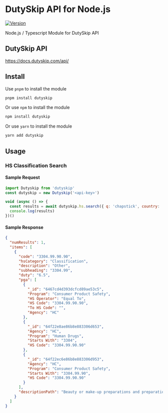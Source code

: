 # DutySkip API for Node.js
[![Version](https://img.shields.io/npm/v/dutyskip.svg)](https://www.npmjs.org/package/dutyskip)

Node.js / Typescript Module for DutySkip API

## DutySkip API
https://docs.dutyskip.com/api/

## Install
Use `pnpm` to install the module
```bash
pnpm install dutyskip
```
Or use `npm` to install the module
```bash
npm install dutyskip
```
Or use `yarn` to install the module
```bash
yarn add dutyskip
```

## Usage
### HS Classification Search
#### Sample Request
```javascript
import Dutyskip from 'dutyskip'
const dutyskip = new Dutyskip('<api-key>')

void (async () => {
  const results = await dutyskip.hs.search({ q: 'chapstick', country: 'canada' })
  console.log(results)
})()
```
#### Sample Response
```json
{
  "numResults": 1,
  "items": [
    {
      "code": "3304.99.90.90",
      "hsCategory": "Classification",
      "description": "Other",
      "subheading": "3304.99",
      "duty": "6.5",
      "pga": [
        {
          "_id": "6467cd4d393dcfcd89ae53c5",
          "Program": "Consumer Product Safety",
          "HS Operator": "Equal To",
          "HS Code": "3304.99.90.90",
          "To HS Code": "",
          "Agency": "HC"
        },
        {
          "_id": "64f22e8ae86b8e883306d653",
          "Agency": "HC",
          "Program": "Human Drugs",
          "Starts With": "3304",
          "HS Code": "3304.99.90.90"
        },
        {
          "_id": "64f22ec6e86b8e883306d953",
          "Agency": "HC",
          "Program": "Consumer Product Safety",
          "Starts With": "3304.99.90",
          "HS Code": "3304.99.90.90"
        }
      ],
      "descriptionPath": "Beauty or make-up preparations and preparations for the care of the skin (other than medicaments), including sunscreen or sun tan preparations; manicure or pedicure preparations. > Other: > Other > Other > Other"
    }
  ]
}
```
